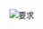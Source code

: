 ![要求](https://github.com/whizhou/LearnPython/DoubanMovie/assets/72209169/d640c199-1b43-48e7-ae9b-66d9c0bcc8a1)
